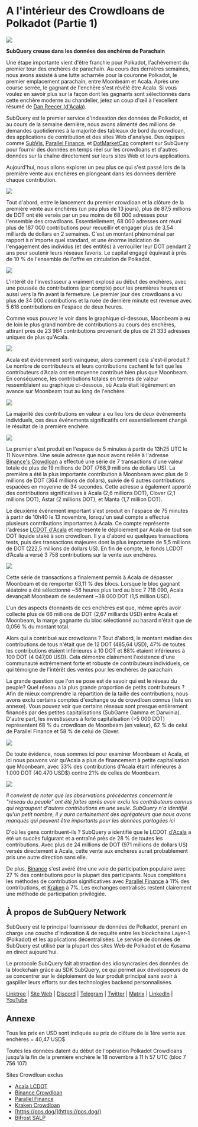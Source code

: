 # A l'intérieur des Crowdloans de Polkadot (Partie 1)

![](https://miro.medium.com/max/2400/1*JvR4YsstF6OHG3mTr_1Seg.png)

**SubQuery creuse dans les données des enchères de Parachain**

Une étape importante vient d'être franchie pour Polkadot, l'achèvement du premier tour des enchères de parachain. Au cours des dernières semaines, nous avons assisté à une lutte acharnée pour la couronne Polkadot, le premier emplacement parachain, entre Moonbeam et Acala. Après une course serrée, le gagnant de l'enchère s'est révélé être Acala. Si vous voulez en savoir plus sur la façon dont les gagnants sont sélectionnés dans cette enchère moderne au chandelier, jetez un coup d'œil à l'excellent résumé de [Dan Reecer (d'Acala)](https://twitter.com/danreecer_/status/1364646604024786949).

SubQuery est le premier service d'indexation des données de Polkadot, et au cours de la semaine dernière, nous avons alimenté des millions de demandes quotidiennes à la majorité des tableaux de bord du crowdloan, des applications de contribution et des sites Web d'analyse. Des équipes comme  [SubVis](https://www.subvis.io/),  [Parallel Finance](https://parallel.fi/), et  [DotMarketCap](https://dotmarketcap.com/)  comptent sur SubQuery pour fournir des données en temps réel sur les crowdloans et d'autres données sur la chaîne directement sur leurs sites Web et leurs applications.

Aujourd'hui, nous allons explorer un peu plus ce qui s'est passé lors de la première vente aux enchères en plongeant dans les données derrière chaque contribution.

![](https://miro.medium.com/max/2400/0*Pcp3KJvC5eyP2KQ3)

Tout d'abord, entre le lancement du premier crowdloan et la clôture de la première vente aux enchères (un peu plus de 13 jours), plus de 87,5 millions de DOT ont été versés par un peu moins de 68 000 adresses pour l'ensemble des crowdloans. Essentiellement, 68 000 adresses ont réuni plus de 187 000 contributions pour recueillir et engager plus de 3,54 milliards de dollars en 2 semaines. C'est un montant phénoménal par rapport à n'importe quel standard, et une énorme indication de l'engagement des individus (et des entités) à verrouiller leur DOT pendant 2 ans pour soutenir leurs réseaux favoris. Le capital engagé équivaut à près de 10 % de l'ensemble de l'offre en circulation de Polkadot.

![](https://miro.medium.com/max/2400/0*-ovBJnjxAKfeB81Y)

L'intérêt de l'investisseur a vraiment explosé au début des enchères, avec une poussée de contributions (par compte) pour les premières heures et aussi vers la fin avant la fermeture. Le premier jour des crowdloans a vu plus de 34 000 contributions et la ruée de dernière minute est revenue avec 5 618 contributions en l'espace de deux heures.

Comme vous pouvez le voir dans le graphique ci-dessous, Moonbeam a eu de loin le plus grand nombre de contributions au cours des enchères, attirant près de 23 984 contributions provenant de plus de 21 333 adresses uniques de plus qu'Acala.

![](https://miro.medium.com/max/2400/0*MSHfjnu7KmMvDmnY)

Acala est évidemment sorti vainqueur, alors comment cela s'est-il produit ? Le nombre de contributeurs et leurs contributions cachent le fait que les contributeurs d’Acala ont en moyenne contribué bien plus que Moonbeam. En conséquence, les contributions totales en termes de valeur ressemblaient au graphique ci-dessous, où Acala était légèrement en avance sur Moonbeam tout au long de l'enchère.

![](https://miro.medium.com/max/2400/0*YbV-ReqSwfimUsbO)

La majorité des contributions en valeur a eu lieu lors de deux événements individuels, ces deux événements significatifs ont essentiellement changé le résultat de la première enchère.

![](https://miro.medium.com/max/2400/0*jmRsZ7kxEYAWYaUq)

Le premier s'est produit en l'espace de 5 minutes à partir de 13h25 UTC le 11 Novembre. Une seule adresse que nous avons reliée à l'adresse [Binance's Crowdloan](https://www.binance.com/en/dotslot) a effectué une série de 7 transactions d'une valeur totale de plus de 19 millions de DOT (768,9 millions de dollars US). La première a été la plus importante contribution à Moonbeam avec plus de 9 millions de DOT (364 millions de dollars), suivie de 6 autres contributions espacées en moyenne de 34 secondes. Cette adresse a également apporté des contributions significatives à Acala (2,6 millions DOT), Clover (2,1 millions DOT), Astar (2 millions DOT), et Manta (1,7 million DOT).

Le deuxième événement important s'est produit en l'espace de 75 minutes à partir de 10h40 le 13 novembre, lorsqu'un seul compte a effectué plusieurs contributions importantes à Acala. Ce compte représente l'adresse  [LCDOT d'Acala](https://medium.com/acalanetwork/acala-liquid-crowdloan-dot-lcdot-launch-on-polkadot-f28d8f561157)  et représente le déploiement par Acala de tout son DOT liquide staké à son crowdloan. Il y a d'abord eu quelques transactions tests, puis des transactions majeures dont la plus importante de 5,5 millions de DOT (222,5 millions de dollars US). En fin de compte, le fonds LCDOT d’Acala a versé 3 758 contributions sur la vente aux enchères.

![](https://miro.medium.com/max/2400/0*GTJviXqhPmRIIf73)

Cette série de transactions a finalement permis à Acala de dépasser Moonbeam et de remporter 63,11 % des blocs. Lorsque le bloc gagnant aléatoire a été sélectionné ~56 heures plus tard au bloc 7 718 090, Acala devançait Moonbeam de seulement ~38 000 DOT (1,5 million USD).

L'un des aspects étonnants de ces enchères est que, même après avoir collecté plus de 66 millions de DOT (2,67 milliards USD) entre Acala et Moonbeam, la marge gagnante du bloc sélectionné au hasard n'était que de 0,056 % du montant total.

Alors qui a contribué aux crowdloans ? Tout d'abord, le montant médian des contributions de tous n'était que de 12 DOT (485,64 USD), 47% de toutes les contributions étaient inférieures à 10 DOT et 88% étaient inférieures à 100 DOT (4 047,00 USD). Cela démontre clairement l'existence d'une communauté extrêmement forte et robuste de contributeurs individuels, ce qui témoigne de l'intérêt des ventes pour les enchères de parachain.

La grande question que l'on se pose est de savoir qui est le réseau du peuple? Quel réseau a la plus grande proportion de petits contributeurs ? Afin de mieux comprendre la répartition de la taille des contributions, nous avons exclu certains comptes d'exchange ou de crowdloan connus (liste en annexe). Vous pouvez voir que certains réseaux sont presque entièrement financés par des petites capitalisations (SubGame Gamma et Darwinia). D'autre part, les investisseurs à forte capitalisation (>5 000 DOT) représentent 68 % du crowdloan de Moonbeam (en valeur), 62 % de celui de Parallel Finance et 58 % de celui de Clover.

![](https://miro.medium.com/max/2400/0*ztRnFrVfJ2aTlMiU)

De toute évidence, nous sommes ici pour examiner Moonbeam et Acala, et ici nous pouvons voir qu'Acala a plus de financement à petite capitalisation que Moonbeam, avec 33% des contributions d'Acala étant inférieures à 1.000 DOT (40.470 USD$) contre 21% de celles de Moonbeam.

![](https://miro.medium.com/max/2400/0*ge-2XDPgddj-J07V)

_Il convient de noter que les observations précédentes concernant le "réseau du peuple" ont été faites après avoir exclu les contributeurs connus qui regroupent d'autres contributions en une seule. SubQuery n'a identifié qu'un petit nombre, il y aura certainement des agrégateurs que nous avons manqués qui peuvent être importants pour les données partagées ici_

D'où les gens contribuent-ils ? SubQuery a identifié que le LCDOT  [d'Acala](https://medium.com/acalanetwork/acala-liquid-crowdloan-dot-lcdot-launch-on-polkadot-f28d8f561157)  a été un succès fulgurant et a entraîné près de 28 % de toutes les contributions. Avec plus de 24 millions de DOT (971 millions de dollars US) versés directement à Acala, cette vente aux enchères aurait probablement pris une autre direction sans elle.

De plus,  [Binance](https://www.binance.com/en/dotslot)  s'est avéré être une voie de participation populaire avec 27 % des contributions pour la plupart des participants. Nous complétons les méthodes de contribution significatives avec  [Parallel Finance](https://crowdloan.parallel.fi/#/auction/polkadot)  à 11% des contributions, et  [Kraken](https://www.kraken.com/learn/parachain-auctions)  à 7%. Les exchanges centralisés restent clairement une méthode de participation privilégiée.

## À propos de SubQuery Network

SubQuery est le principal fournisseur de données de Polkadot, prenant en charge une couche d'indexation & de requête entre les blockchains Layer-1 (Polkadot) et les applications décentralisées. Le service de données de SubQuery est utilisé par la plupart des sites Web de Polkadot et de Kusama en direct aujourd'hui.

Le protocole SubQuery fait abstraction des idiosyncrasies des données de la blockchain grâce au SDK SubQuery, ce qui permet aux développeurs de se concentrer sur le déploiement de leur produit principal sans avoir à gaspiller leurs efforts sur des technologies backend personnalisées.

​​​​[Linktree](https://linktr.ee/subquerynetwork)  |  [Site Web](https://subquery.network/)  |  [Discord](https://discord.com/invite/78zg8aBSMG)  |  [Telegram](https://t.me/subquerynetwork)  |  [Twitter](https://twitter.com/subquerynetwork)  |  [Matrix](https://matrix.to/#/#subquery:matrix.org)  |  [LinkedIn](https://www.linkedin.com/company/subquery)  |  [YouTube](https://www.youtube.com/channel/UCi1a6NUUjegcLHDFLr7CqLw)

## Annexe

Tous les prix en USD sont indiqués au prix de clôture de la 1ère vente aux enchères = 40,47 USD$

Toutes les données datent du début de l'opération Polkadot Crowdloans jusqu'à la fin de la première enchère le 18 novembre à 11 h 57 UTC (bloc 7 756 107)

Sites Crowdloan exclus

-   [Acala LCDOT](https://medium.com/acalanetwork/acala-liquid-crowdloan-dot-lcdot-launch-on-polkadot-f28d8f561157)
-   [Binance Crowdloan](https://www.binance.com/en/dotslot)
-   [Parallel Finance](https://crowdloan.parallel.fi/#/auction/polkadot)
-   [Kraken Crowdloan](https://www.kraken.com/learn/parachain-auctions)
-   [https://pos.dog/](https://pos.dog/)
-   [Bifrost SALP](https://medium.com/bifrost-finance/bifrost-announces-slot-auction-liquidity-protocol-salp-weekly-report-51-57a7f69aad34)

